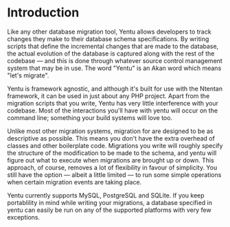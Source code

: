 Introduction
============

Like any other database migration tool, Yentu allows developers to track changes they make to their database schema specifications. By writing scripts that define the incremental changes that are made to the database, the actual evolution of the database is captured along with the rest of the codebase &mdash; and this is done through whatever source control management system that may be in use. The word "Yentu" is an Akan word which means "let's migrate". 

Yentu is framework agnostic, and although it's built for use with the Ntentan framework, it can be used in just about any PHP project. Apart from the migration scripts that you write, Yentu has very little interference with your codebase. Most of the interactions you'll have with yentu will occur on the command line; something your build systems will love too.

Unlike most other migration systems, migration for are designed to be as descriptive as possible. This means you don't have the extra overhead of classes and other boilerplate code. Migrations you write will roughly specify the structure of the modification to be made to the schema, and yentu will figure out what to execute when migrations are brought up or down. This approach, of course, removes a lot of flexibility in favour of simplicity. You still have the option &mdash; albeit a little limited &mdash; to run some simple operations when certain migration events are taking place.

Yentu currently supports MySQL, PostgreSQL and SQLite. If you keep portablility in mind while writing your migrations, a database specified in yentu can easily be run on any of the supported platforms with very few exceptions.